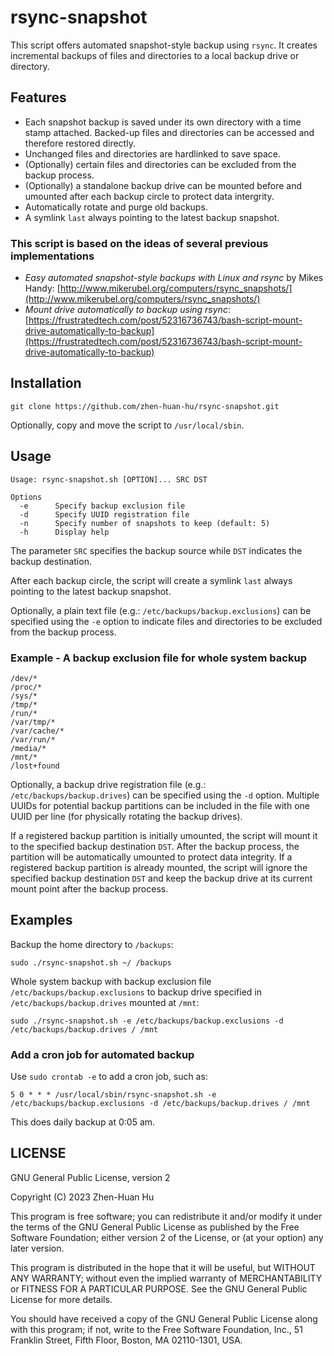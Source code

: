 # rsync-snapshot

This script offers automated snapshot-style backup using `rsync`. It creates incremental backups of files and directories to a local backup drive or directory. 

## Features
- Each snapshot backup is saved under its own directory with a time stamp attached. Backed-up files and directories can be accessed and therefore restored directly.
- Unchanged files and directories are hardlinked to save space.
- (Optionally) certain files and directories can be excluded from the backup process.
- (Optionally) a standalone backup drive can be mounted before and umounted after each backup circle to protect data intergrity.
- Automatically rotate and purge old backups.
- A symlink `last` always pointing to the latest backup snapshot.

### This script is based on the ideas of several previous implementations
- *Easy automated snapshot-style backups with Linux and rsync* by Mikes Handy: [http://www.mikerubel.org/computers/rsync_snapshots/](http://www.mikerubel.org/computers/rsync_snapshots/)
- *Mount drive automatically to backup using rsync*: [https://frustratedtech.com/post/52316736743/bash-script-mount-drive-automatically-to-backup](https://frustratedtech.com/post/52316736743/bash-script-mount-drive-automatically-to-backup)

## Installation

```
git clone https://github.com/zhen-huan-hu/rsync-snapshot.git
```

Optionally, copy and move the script to `/usr/local/sbin`.

## Usage

```
Usage: rsync-snapshot.sh [OPTION]... SRC DST

Options
  -e      Specify backup exclusion file
  -d      Specify UUID registration file
  -n      Specify number of snapshots to keep (default: 5)
  -h      Display help
```

The parameter `SRC` specifies the backup source while `DST` indicates the backup destination.

After each backup circle, the script will create a symlink `last` always pointing to the latest backup snapshot.

Optionally, a plain text file (e.g.: `/etc/backups/backup.exclusions`) can be specified using the `-e` option to indicate files and directories to be excluded from the backup process.

### Example - A backup exclusion file for whole system backup

```
/dev/*
/proc/*
/sys/*
/tmp/*
/run/*
/var/tmp/*
/var/cache/*
/var/run/*
/media/*
/mnt/*
/lost+found
```

Optionally, a backup drive registration file (e.g.: `/etc/backups/backup.drives`) can be specified using the `-d` option. Multiple UUIDs for potential backup partitions can be included in the file with one UUID per line (for physically rotating the backup drives).

If a registered backup partition is initially umounted, the script will mount it to the specified backup destination `DST`. After the backup process, the partition will be automatically umounted to protect data integrity. If a registered backup partition is already mounted, the script will ignore the specified backup destination `DST` and keep the backup drive at its current mount point after the backup process.

## Examples

Backup the home directory to `/backups`:

```
sudo ./rsync-snapshot.sh ~/ /backups
```

Whole system backup with backup exclusion file `/etc/backups/backup.exclusions` to backup drive specified in `/etc/backups/backup.drives` mounted at `/mnt`:

```
sudo ./rsync-snapshot.sh -e /etc/backups/backup.exclusions -d /etc/backups/backup.drives / /mnt
```

### Add a cron job for automated backup

Use `sudo crontab -e` to add a cron job, such as:

```
5 0 * * * /usr/local/sbin/rsync-snapshot.sh -e /etc/backups/backup.exclusions -d /etc/backups/backup.drives / /mnt
```

This does daily backup at 0:05 am.

## LICENSE

GNU General Public License, version 2

Copyright (C) 2023  Zhen-Huan Hu

This program is free software; you can redistribute it and/or
modify it under the terms of the GNU General Public License
as published by the Free Software Foundation; either version 2
of the License, or (at your option) any later version.

This program is distributed in the hope that it will be useful,
but WITHOUT ANY WARRANTY; without even the implied warranty of
MERCHANTABILITY or FITNESS FOR A PARTICULAR PURPOSE.  See the
GNU General Public License for more details.

You should have received a copy of the GNU General Public License
along with this program; if not, write to the Free Software
Foundation, Inc., 51 Franklin Street, Fifth Floor, Boston, MA  02110-1301, USA.

